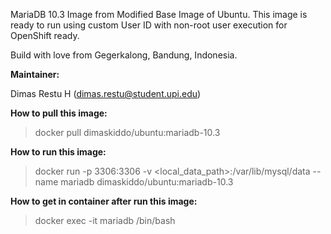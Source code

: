 MariaDB 10.3 Image from Modified Base Image of Ubuntu. This image is ready to run using custom User ID with non-root user execution for OpenShift ready.

Build with love from Gegerkalong, Bandung, Indonesia.

**Maintainer:**

Dimas Restu H (<dimas.restu@student.upi.edu>)

**How to pull this image:**

> docker pull dimaskiddo/ubuntu:mariadb-10.3

**How to run this image:**

> docker run -p 3306:3306 -v <local_data_path>:/var/lib/mysql/data --name mariadb dimaskiddo/ubuntu:mariadb-10.3

**How to get in container after run this image:**

> docker exec -it mariadb /bin/bash
